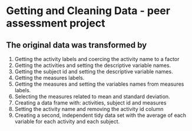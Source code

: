 # Getting and Cleaning Data - peer assessment project


## The original data was transformed by

1. Getting the activity labels and coercing the activity name to a factor
2. Getting the activities and setting the descriptive variable names. 
3. Getting the subject id and setting the descriptive variable names.  
4. Getting the measures labels.
5. Getting the measures and setting the variables names from measures labels.
6. Selecting the measures related to mean and standard deviation.
7. Creating a data frame with: activities, subject id and measures
8. Setting the activity name and removing the activity id column
9. Creating a second, independent tidy data set with the average of each variable for each activity and each subject. 
